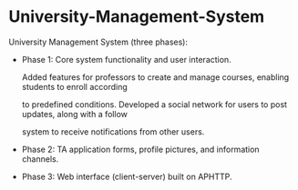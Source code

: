 # University-Management-System
University Management System (three phases):

- Phase 1: Core system functionality and user interaction.
  
    Added features for professors to create and manage courses, enabling students to enroll according
    
    to predefined conditions. Developed a social network for users to post updates, along with a follow
    
    system to receive notifications from other users.

- Phase 2: TA application forms, profile pictures, and information channels.

- Phase 3: Web interface (client-server) built on APHTTP.
